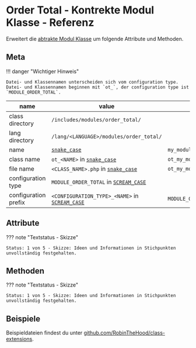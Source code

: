 # Order Total - Kontrekte Modul Klasse - Referenz

Erweitert die [abtrakte Modul Klasse](../module-class-abstract.md) um folgende Attribute und Methoden.

## Meta

!!! danger "Wichtiger Hinweis"

    Datei- und Klassennamen unterscheiden sich vom configuration type. Datei- und Klassennamen beginnen mit `ot_`, der configuration type ist `MODULE_ORDER_TOTAL`.

| name                 | value                                               | example                        |
|----------------------|-----------------------------------------------------|--------------------------------|
| class directory      | `/includes/modules/order_total/`                    |                                |
| lang directory       | `/lang/<LANGUAGE>/modules/order_total/`             |                                |
| name                 | [`snake_case`](#)                                   | `my_module`                    |
| class name           | `ot_<NAME>` in [`snake_case`](#)                    | `ot_my_module`                 |
| file name            | `<CLASS_NAME>.php` in [`snake_case`](#)             | `ot_my_module.php`             |
| configuration type   | `MODULE_ORDER_TOTAL` in [`SCREAM_CASE`](#)          |                                |
| configuration prefix | `<CONFIGURATION_TYPE>_<NAME>` in [`SCREAM_CASE`](#) | `MODULE_ORDER_TOTAL_MY_MODULE` |

## Attribute

??? note "Textstatus - Skizze"

    Status: 1 von 5 - Skizze: Ideen und Informationen in Stichpunkten unvollständig festgehalten.

## Methoden

??? note "Textstatus - Skizze"

    Status: 1 von 5 - Skizze: Ideen und Informationen in Stichpunkten unvollständig festgehalten.

## Beispiele

Beispieldateien findest du unter [github.com/RobinTheHood/class-extensions](https://github.com/RobinTheHood/class-extensions/blob/master/new_files/admin/includes/modules/system/).
